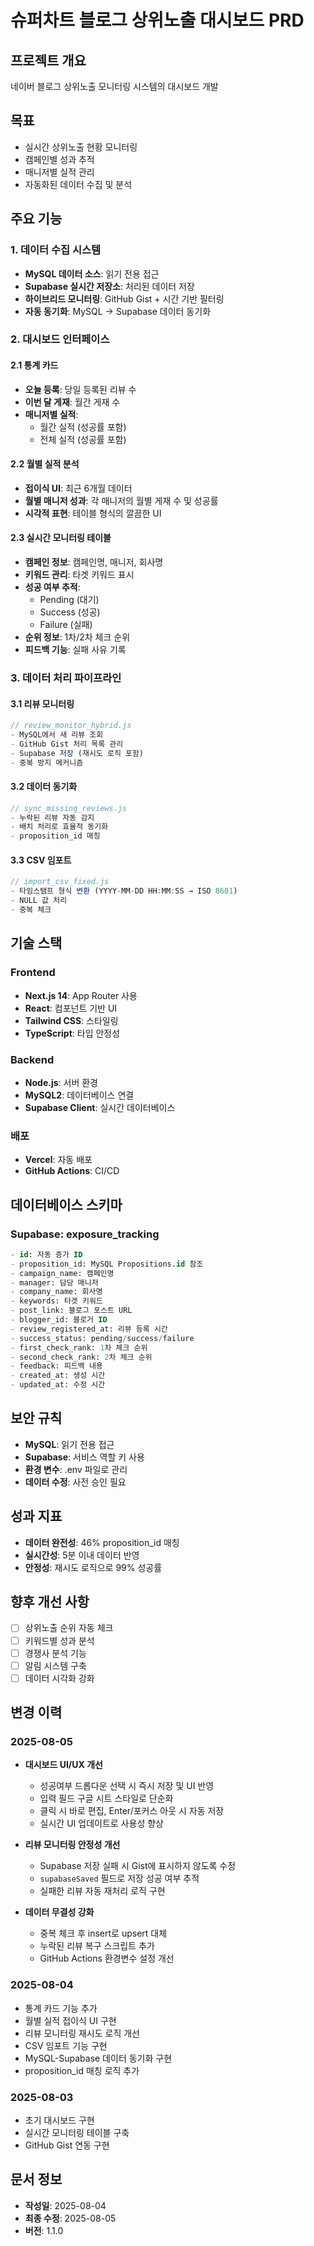 # 슈퍼차트 블로그 상위노출 대시보드 PRD

## 프로젝트 개요
네이버 블로그 상위노출 모니터링 시스템의 대시보드 개발

## 목표
- 실시간 상위노출 현황 모니터링
- 캠페인별 성과 추적
- 매니저별 실적 관리
- 자동화된 데이터 수집 및 분석

## 주요 기능

### 1. 데이터 수집 시스템
- **MySQL 데이터 소스**: 읽기 전용 접근
- **Supabase 실시간 저장소**: 처리된 데이터 저장
- **하이브리드 모니터링**: GitHub Gist + 시간 기반 필터링
- **자동 동기화**: MySQL → Supabase 데이터 동기화

### 2. 대시보드 인터페이스

#### 2.1 통계 카드
- **오늘 등록**: 당일 등록된 리뷰 수
- **이번 달 게재**: 월간 게재 수
- **매니저별 실적**: 
  - 월간 실적 (성공률 포함)
  - 전체 실적 (성공률 포함)

#### 2.2 월별 실적 분석
- **접이식 UI**: 최근 6개월 데이터
- **월별 매니저 성과**: 각 매니저의 월별 게재 수 및 성공률
- **시각적 표현**: 테이블 형식의 깔끔한 UI

#### 2.3 실시간 모니터링 테이블
- **캠페인 정보**: 캠페인명, 매니저, 회사명
- **키워드 관리**: 타겟 키워드 표시
- **성공 여부 추적**: 
  - Pending (대기)
  - Success (성공)
  - Failure (실패)
- **순위 정보**: 1차/2차 체크 순위
- **피드백 기능**: 실패 사유 기록

### 3. 데이터 처리 파이프라인

#### 3.1 리뷰 모니터링
```javascript
// review_monitor_hybrid.js
- MySQL에서 새 리뷰 조회
- GitHub Gist 처리 목록 관리
- Supabase 저장 (재시도 로직 포함)
- 중복 방지 메커니즘
```

#### 3.2 데이터 동기화
```javascript
// sync_missing_reviews.js
- 누락된 리뷰 자동 감지
- 배치 처리로 효율적 동기화
- proposition_id 매칭
```

#### 3.3 CSV 임포트
```javascript
// import_csv_fixed.js
- 타임스탬프 형식 변환 (YYYY-MM-DD HH:MM:SS → ISO 8601)
- NULL 값 처리
- 중복 체크
```

## 기술 스택

### Frontend
- **Next.js 14**: App Router 사용
- **React**: 컴포넌트 기반 UI
- **Tailwind CSS**: 스타일링
- **TypeScript**: 타입 안정성

### Backend
- **Node.js**: 서버 환경
- **MySQL2**: 데이터베이스 연결
- **Supabase Client**: 실시간 데이터베이스

### 배포
- **Vercel**: 자동 배포
- **GitHub Actions**: CI/CD

## 데이터베이스 스키마

### Supabase: exposure_tracking
```sql
- id: 자동 증가 ID
- proposition_id: MySQL Propositions.id 참조
- campaign_name: 캠페인명
- manager: 담당 매니저
- company_name: 회사명
- keywords: 타겟 키워드
- post_link: 블로그 포스트 URL
- blogger_id: 블로거 ID
- review_registered_at: 리뷰 등록 시간
- success_status: pending/success/failure
- first_check_rank: 1차 체크 순위
- second_check_rank: 2차 체크 순위
- feedback: 피드백 내용
- created_at: 생성 시간
- updated_at: 수정 시간
```

## 보안 규칙
- **MySQL**: 읽기 전용 접근
- **Supabase**: 서비스 역할 키 사용
- **환경 변수**: .env 파일로 관리
- **데이터 수정**: 사전 승인 필요

## 성과 지표
- **데이터 완전성**: 46% proposition_id 매칭
- **실시간성**: 5분 이내 데이터 반영
- **안정성**: 재시도 로직으로 99% 성공률

## 향후 개선 사항
- [ ] 상위노출 순위 자동 체크
- [ ] 키워드별 성과 분석
- [ ] 경쟁사 분석 기능
- [ ] 알림 시스템 구축
- [ ] 데이터 시각화 강화

## 변경 이력

### 2025-08-05
- **대시보드 UI/UX 개선**
  - 성공여부 드롭다운 선택 시 즉시 저장 및 UI 반영
  - 입력 필드 구글 시트 스타일로 단순화
  - 클릭 시 바로 편집, Enter/포커스 아웃 시 자동 저장
  - 실시간 UI 업데이트로 사용성 향상

- **리뷰 모니터링 안정성 개선**
  - Supabase 저장 실패 시 Gist에 표시하지 않도록 수정
  - `supabaseSaved` 필드로 저장 성공 여부 추적
  - 실패한 리뷰 자동 재처리 로직 구현

- **데이터 무결성 강화**
  - 중복 체크 후 insert로 upsert 대체
  - 누락된 리뷰 복구 스크립트 추가
  - GitHub Actions 환경변수 설정 개선

### 2025-08-04
- 통계 카드 기능 추가
- 월별 실적 접이식 UI 구현
- 리뷰 모니터링 재시도 로직 개선
- CSV 임포트 기능 구현
- MySQL-Supabase 데이터 동기화 구현
- proposition_id 매칭 로직 추가

### 2025-08-03
- 초기 대시보드 구현
- 실시간 모니터링 테이블 구축
- GitHub Gist 연동 구현

## 문서 정보
- **작성일**: 2025-08-04
- **최종 수정**: 2025-08-05
- **버전**: 1.1.0